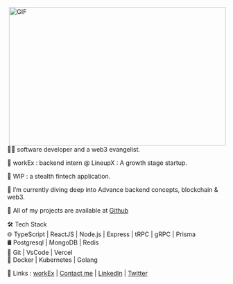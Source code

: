 <img align="right" alt="GIF" src="https://github.com/Arbazkhan4712/Arbazkhan4712/blob/main/bayc.gif?raw=true" width="500" height="320" />

🥷🏻 software developer and a web3 evangelist.

🚀 workEx : backend intern @ LineupX : A growth stage startup.

🚀 WIP : a stealth fintech application.

🚀 I’m currently diving deep into Advance backend concepts, blockchain & web3.

🚀 All of my projects are available at [Github](https://www.github.com/nielchaudhary)

🛠 Tech Stack <br/>
🌐   TypeScript | ReactJS | Node.js | Express | tRPC | gRPC | Prisma <br/>
🛢   Postgresql | MongoDB | Redis  <br/>
🔧   Git | VsCode | Vercel <br/>
🐳   Docker | Kubernetes | Golang <br/>


🚀 Links : [workEx](https://drive.google.com/file/d/1g7k8vIdPfwHoU7xRnQnhHRJhb-MDnds3/view) | [Contact me](mailto:neilchaudhary12@gmail.com) | [LinkedIn](https://www.linkedin.com/in/neel-chaudhary-b047ab196/) | [Twitter](https://twitter.com/nielchaudhary09)
